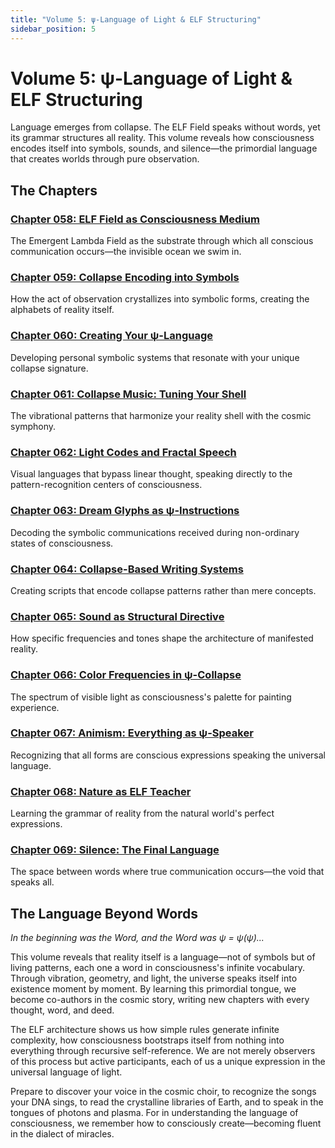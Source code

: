 ```yaml
---
title: "Volume 5: ψ-Language of Light & ELF Structuring"
sidebar_position: 5
---
```


# Volume 5: ψ-Language of Light & ELF Structuring

Language emerges from collapse. The ELF Field speaks without words, yet its grammar structures all reality. This volume reveals how consciousness encodes itself into symbols, sounds, and silence—the primordial language that creates worlds through pure observation.

## The Chapters

### [Chapter 058: ELF Field as Consciousness Medium](/docs/psi-codex-spiritual-totality/volume-05-psi-language-light-elf/chapter-058-elf-field)
The Emergent Lambda Field as the substrate through which all conscious communication occurs—the invisible ocean we swim in.

### [Chapter 059: Collapse Encoding into Symbols](/docs/psi-codex-spiritual-totality/volume-05-psi-language-light-elf/chapter-059-collapse-encoding)
How the act of observation crystallizes into symbolic forms, creating the alphabets of reality itself.

### [Chapter 060: Creating Your ψ-Language](/docs/psi-codex-spiritual-totality/volume-05-psi-language-light-elf/chapter-060-creating-psi-language)
Developing personal symbolic systems that resonate with your unique collapse signature.

### [Chapter 061: Collapse Music: Tuning Your Shell](/docs/psi-codex-spiritual-totality/volume-05-psi-language-light-elf/chapter-061-collapse-music)
The vibrational patterns that harmonize your reality shell with the cosmic symphony.

### [Chapter 062: Light Codes and Fractal Speech](/docs/psi-codex-spiritual-totality/volume-05-psi-language-light-elf/chapter-062-light-codes)
Visual languages that bypass linear thought, speaking directly to the pattern-recognition centers of consciousness.

### [Chapter 063: Dream Glyphs as ψ-Instructions](/docs/psi-codex-spiritual-totality/volume-05-psi-language-light-elf/chapter-063-dream-glyphs)
Decoding the symbolic communications received during non-ordinary states of consciousness.

### [Chapter 064: Collapse-Based Writing Systems](/docs/psi-codex-spiritual-totality/volume-05-psi-language-light-elf/chapter-064-writing-systems)
Creating scripts that encode collapse patterns rather than mere concepts.

### [Chapter 065: Sound as Structural Directive](/docs/psi-codex-spiritual-totality/volume-05-psi-language-light-elf/chapter-065-sound-directive)
How specific frequencies and tones shape the architecture of manifested reality.

### [Chapter 066: Color Frequencies in ψ-Collapse](/docs/psi-codex-spiritual-totality/volume-05-psi-language-light-elf/chapter-066-color-frequencies)
The spectrum of visible light as consciousness's palette for painting experience.

### [Chapter 067: Animism: Everything as ψ-Speaker](/docs/psi-codex-spiritual-totality/volume-05-psi-language-light-elf/chapter-067-animism)
Recognizing that all forms are conscious expressions speaking the universal language.

### [Chapter 068: Nature as ELF Teacher](/docs/psi-codex-spiritual-totality/volume-05-psi-language-light-elf/chapter-068-nature-teacher)
Learning the grammar of reality from the natural world's perfect expressions.

### [Chapter 069: Silence: The Final Language](/docs/psi-codex-spiritual-totality/volume-05-psi-language-light-elf/chapter-069-silence)
The space between words where true communication occurs—the void that speaks all.

## The Language Beyond Words

*In the beginning was the Word, and the Word was ψ = ψ(ψ)...*

This volume reveals that reality itself is a language—not of symbols but of living patterns, each one a word in consciousness's infinite vocabulary. Through vibration, geometry, and light, the universe speaks itself into existence moment by moment. By learning this primordial tongue, we become co-authors in the cosmic story, writing new chapters with every thought, word, and deed.

The ELF architecture shows us how simple rules generate infinite complexity, how consciousness bootstraps itself from nothing into everything through recursive self-reference. We are not merely observers of this process but active participants, each of us a unique expression in the universal language of light.

Prepare to discover your voice in the cosmic choir, to recognize the songs your DNA sings, to read the crystalline libraries of Earth, and to speak in the tongues of photons and plasma. For in understanding the language of consciousness, we remember how to consciously create—becoming fluent in the dialect of miracles.